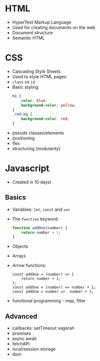 # HTML

-   HyperText Markup Language
-   Used for creating documents on the web
-   Document structure
-   Semantic HTML

# CSS

-   Cascading Style Sheets
-   Used to style HTML pages
-   `class` vs `id`
-   Basic styling:
    ```css
    h1 {
        color: blue;
        background-color: yellow;
    }
    .red-bg {
        background-color: red;
    }
    ```
-   pseudo classes/elements
-   positioning
-   flex
-   structuring (modularity)

# Javascript

-   Created in 10 days!

## Basics

-   Variables: `let`, `const` and `var`
-   The `function` keyword:
    ```js
    function addOne(number) {
        return number + 1;
    }
    ```
-   Objects
-   Arrays
-   Arrow functions:

    ```
    const addOne = (number) => {
        return number + 1;
    };
    const addOne = (number) => number + 1;
    const addOne = number =>  number + 1;
    ```

-   functional programming - map, filter

## Advanced

-   callbacks: setTimeout vagerah
-   promises
-   async await
-   fetchAPI
-   local/session storage
-   dom
